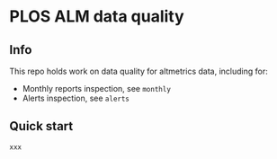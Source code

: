 PLOS ALM data quality
=====================

## Info

This repo holds work on data quality for altmetrics data, including for:

* Monthly reports inspection, see `monthly`
* Alerts inspection, see `alerts`

## Quick start

```r
xxx
```
